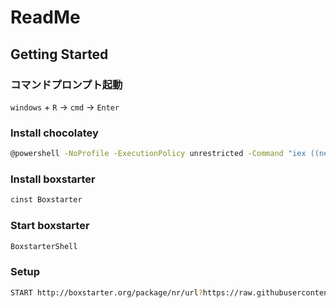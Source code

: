 # ReadMe

## Getting Started

### コマンドプロンプト起動
`windows` + `R` → `cmd` → `Enter`

### Install chocolatey
```bash
@powershell -NoProfile -ExecutionPolicy unrestricted -Command "iex ((new-object net.webclient).DownloadString('https://chocolatey.org/install.ps1'))" && SET PATH=%PATH%;%systemdrive%\chocolatey\bin
```

### Install boxstarter
```bash
cinst Boxstarter
```

### Start boxstarter
```bash
BoxstarterShell
```

### Setup
```bash
START http://boxstarter.org/package/nr/url?https://raw.githubusercontent.com/dkimura/boxstarter/master/Boxstarter.ps1
```